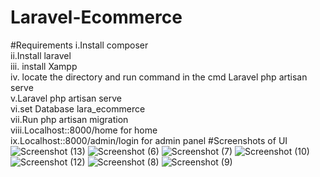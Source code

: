 # Laravel-Ecommerce

#Requirements
i.Install composer<br />
ii.Install laravel<br />
iii. install Xampp<br />
iv. locate the directory and run command in the cmd Laravel php artisan serve<br />
v.Laravel php artisan serve<br />
vi.set Database lara_ecommerce<br />
vii.Run php artisan migration<br />
viii.Localhost::8000/home for home<br />
ix.Localhost::8000/admin/login for admin panel 
#Screenshots of UI
![Screenshot (13)](https://user-images.githubusercontent.com/83463788/226597356-08e34a28-d2dc-4c6d-ab46-063cf2005ae2.png)
![Screenshot (6)](https://user-images.githubusercontent.com/83463788/226597417-a3702a8f-659d-42db-9aea-5a03cfee0ab2.png)
![Screenshot (7)](https://user-images.githubusercontent.com/83463788/226597428-e06d76be-be6d-46db-ab50-edf3054a8f5f.png)
![Screenshot (10)](https://user-images.githubusercontent.com/83463788/226597462-e4c825af-38a8-4cce-9543-4a510552104f.png)
![Screenshot (12)](https://user-images.githubusercontent.com/83463788/226597469-f47b2b6c-c497-4a14-8390-946f784ec346.png)
![Screenshot (8)](https://user-images.githubusercontent.com/83463788/226597483-03597f46-67c5-45e7-a607-ce8cda777518.png)
![Screenshot (9)](https://user-images.githubusercontent.com/83463788/226597491-e8a1becf-a27e-428e-8a55-2257259e7ca7.png)

